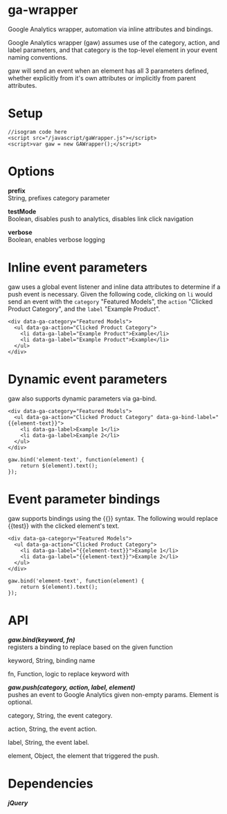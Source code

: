 # ga-wrapper
Google Analytics wrapper, automation via inline attributes and bindings.

Google Analytics wrapper (gaw) assumes use of the category, action, and label parameters, and that category is the top-level element in your event naming conventions.  

gaw will send an event when an element has all 3 parameters defined, whether explicitly from it's own attributes or implicitly from parent attributes.

# Setup  
```
//isogram code here
<script src="/javascript/gaWrapper.js"></script>  
<script>var gaw = new GAWrapper();</script>
```
  
# Options  
**prefix**  
String, prefixes category parameter  
  
**testMode**  
Boolean, disables push to analytics, disables link click navigation  
  
**verbose**  
Boolean, enables verbose logging

# Inline event parameters
gaw uses a global event listener and inline data attributes to determine if a push event is necessary. Given the following code, clicking on `li` would send an event with the `category` "Featured Models", the `action` "Clicked Product Category", and the `label` "Example Product".  
```
<div data-ga-category="Featured Models">
  <ul data-ga-action="Clicked Product Category">
    <li data-ga-label="Example Product">Example</li>
    <li data-ga-label="Example Product">Example</li>
  </ul>
</div>
```  
  
# Dynamic event parameters  
gaw also supports dynamic parameters via ga-bind.

```
<div data-ga-category="Featured Models">
  <ul data-ga-action="Clicked Product Category" data-ga-bind-label="{{element-text}}">
    <li data-ga-label>Example 1</li>
    <li data-ga-label>Example 2</li>
  </ul>
</div>
```
```
gaw.bind('element-text', function(element) {
    return $(element).text();
});
```  
  
  
# Event parameter bindings
gaw supports bindings using the {{}} syntax. The following would replace {{test}} with the clicked element's text.
  

```
<div data-ga-category="Featured Models">
  <ul data-ga-action="Clicked Product Category">
    <li data-ga-label="{{element-text}}">Example 1</li>
    <li data-ga-label="{{element-text}}">Example 2</li>
  </ul>
</div>
```
```
gaw.bind('element-text', function(element) {
    return $(element).text();
});
```  
  
  
# API  
***gaw.bind(keyword, fn)***  
registers a binding to replace based on the given function  
  
keyword, String, binding name  
  
fn, Function, logic to replace keyword with  
  
  
***gaw.push(category, action, label, element)***  
pushes an event to Google Analytics given non-empty params. Element is optional.  
  
  
category, String, the event category.  
  
action, String, the event action.  
  
label, String, the event label.  
  
element, Object, the element that triggered the push.  
  
# Dependencies
***jQuery***
